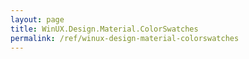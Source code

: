```yaml
---
layout: page
title: WinUX.Design.Material.ColorSwatches
permalink: /ref/winux-design-material-colorswatches
---
```


